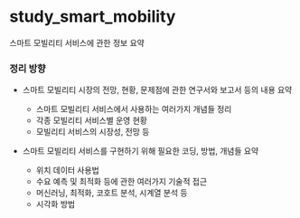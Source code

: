 # study_smart_mobility
스마트 모빌리티 서비스에 관한 정보 요약

### 정리 방향
- 스마트 모빌리티 시장의 전망, 현황, 문제점에 관한 연구서와 보고서 등의 내용 요약
  - 스마트 모빌리티 서비스에서 사용하는 여러가지 개념들 정리
  - 각종 모빌리티 서비스별 운영 현황
  - 모빌리티 서비스의 시장성, 전망 등

- 스마트 모빌리티 서비스를 구현하기 위해 필요한 코딩, 방법, 개념들 요약
  - 위치 데이터 사용법
  - 수요 예측 및 최적화 등에 관한 여러가지 기술적 접근
  - 머신러닝, 최적화, 코호트 분석, 시계열 분석 등
  - 시각화 방법
